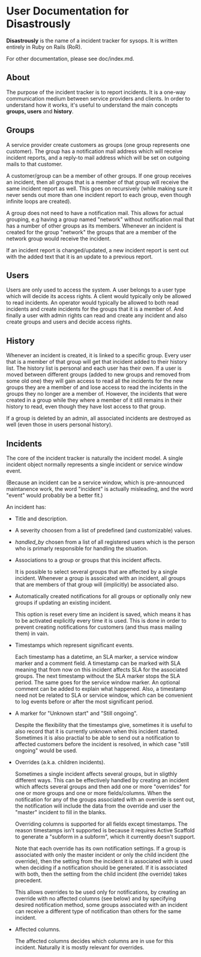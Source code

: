 # User Documentation for Disastrously

**Disastrously** is the name of a incident tracker for sysops. It is written
entirely in Ruby on Rails (RoR).

For other documentation, please see doc/index.md.

## About

The purpose of the incident tracker is to report incidents. It is a one-way
communication medium between service providers and clients. In order to
understand how it works, it's useful to understand the main concepts **groups,
users** and **history**.

## Groups

A service provider create customers as groups (one group represents one
customer). The group has a notification mail address which will receive
incident reports, and a reply-to mail address which will be set on outgoing
mails to that customer.

A customer/group can be a member of other groups. If one group receives an
incident, then all groups that is a member of that group will receive the same
incident report as well. This goes on recursively (while making sure it never
sends out more than one incident report to each group, even though infinite
loops are created).

A group does not need to have a notification mail. This allows for actual
grouping, e.g having a group named "network" without notification mail that has
a number of other groups as its members. Whenever an incident is created for
the group "network" the groups that are a member of the network group would
receive the incident.

If an incident report is changed/updated, a new incident report is sent out
with the added text that it is an update to a previous report.

## Users

Users are only used to access the system. A user belongs to a user type which
will decide its access rights. A client would typically only be allowed to read
incidents. An operator would typically be allowed to both read incidents and
create incidents for the groups that it is a member of. And finally a user with
admin rights can read and create any incident and also create groups and users
and decide access rights.

## History

Whenever an incident is created, it is linked to a specific group. Every user
that is a member of that group will get that incident added to their history
list. The history list is personal and each user has their own. If a user is
moved between different groups (added to new groups and removed from some old
one) they will gain access to read all the incidents for the new groups they
are a member of and lose access to read the incidents in the groups they no
longer are a member of. However, the incidents that were created in a group
while they where a member of it still remains in their history to read, even
though they have lost access to that group.

If a group is deleted by an admin, all associated incidents are destroyed as
well (even those in users personal history).

## Incidents

The core of the incident tracker is naturally the incident model. A single
incident object normally represents a single incident or service window event.

(Because an incident can be a service window, which is pre-announced
maintanence work, the word "incident" is actually misleading, and the word
"event" would probably be a better fit.)

An incident has:

* Title and description.

* A severity choosen from a list of predefined (and customizable) values.

* *handled_by* chosen from a list of all registered users which is the person
  who is primarly responsible for handling the situation.

* Associations to a group or groups that this incident affects.

  It is possible to select several groups that are affected by a single
  incident. Whenever a group is assoicated with an incident, all groups that
  are members of that group will (implicitly) be associated also.

* Automatically created notifications for all groups or optionally only new groups if
  updating an existing incident.

  This option is reset every time an incident is saved, which means it has to
  be activated explicitly every time it is used. This is done in order to
  prevent creating notifications for customers (and thus mass mailing them) in
  vain.

* Timestamps which represent significant events.

  Each timestamp has a datetime, an SLA marker, a service window marker and a
  comment field. A timestamp can be marked with SLA meaning that from now on
  this incident affects SLA for the associated groups. The next timestamp
  without the SLA marker stops the SLA period. The same goes for the service
  window marker. An optional comment can be added to explain what happened.
  Also, a timestamp need not be related to SLA or service window, which can be
  convenient to log events before or after the most significant period.

* A marker for "Unknown start" and "Still ongoing".

  Despite the flexibility that the timestamps give, sometimes it is useful to
  also record that it is currently unknown when this incident started.
  Sometimes it is also practial to be able to send out a notification to
  affected customers before the incident is resolved, in which case "still
  ongoing" would be used.

* Overrides (a.k.a. children incidents).

  Sometimes a single incident affects several groups, but in sligthly different
  ways. This can be effectively handled by creating an incident which affects
  several groups and then add one or more "overrides" for one or more groups
  and one or more fields/columns. When the notification for any of the groups
  associated with an override is sent out, the notification will include the
  data from the override and user the "master" incident to fill in the blanks.

  Overriding columns is supported for all fields except timestamps. The reason
  timestamps isn't supported is because it requires Active Scaffold to generate
  a "subform in a subform", which it currently doesn't support.

  Note that each override has its own notification settings. If a group is
  associated with only the master incident or only the child incident (the
  override), then the setting from the incident it is associated with is used
  when deciding if a notification should be generated. If it is associated with
  both, then the setting from the child incident (the override) takes
  precedent.

  This allows overrides to be used only for notifications, by creating an
  override with no affected columns (see below) and by specifying desired
  notification method, some groups associated with an incident can receive a
  different type of notification than others for the same incident.

* Affected columns.

  The affected columns decides which columns are in use for this incident.
  Naturally it is mostly relevant for overrides.

